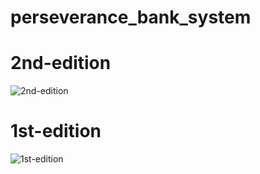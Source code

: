 # perseverance_bank_system

# 2nd-edition
![2nd-edition](https://github.com/Space48121111/perseverance_bank_system/blob/master/Screen%20Shot%202022-09-02%20at%2012.17.30.png)

# 1st-edition

![1st-edition](https://github.com/Space48121111/perseverance_bank_system/blob/master/Screen%20Shot%202022-09-02%20at%2010.01.52.png)
